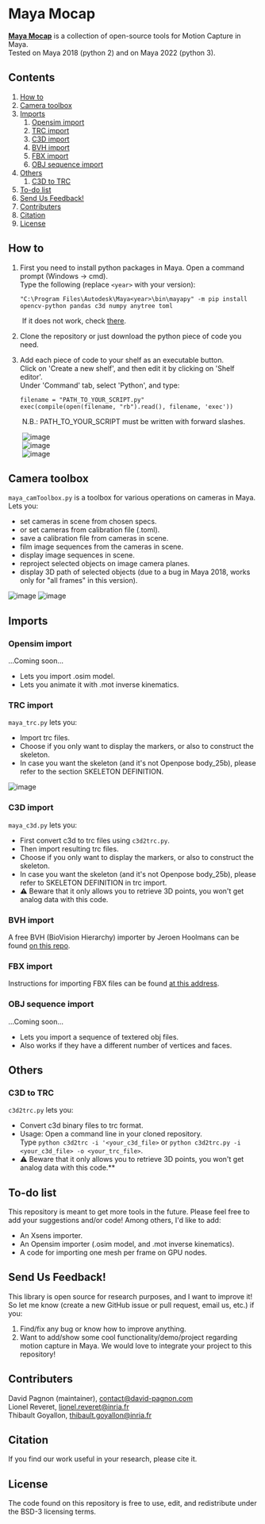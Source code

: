 <!--
 * @Date: 2021-03-19 15:52:32
 * @Author: David Pagnon
 * @LastEditors: David Pagnon
 * @LastEditTime: 2021-03-19 15:52:32
 * @FilePath: /Maya-Mocap/Readme.md
-->

# Maya Mocap

**[Maya Mocap](https://github.com/davidpagnon/Maya-Mocap)** is a collection of open-source tools for Motion Capture in Maya.\
Tested on Maya 2018 (python 2) and on Maya 2022 (python 3).




## Contents
1. [How to](#how-to)
2. [Camera toolbox](#camera-toolbox)
5. [Imports](#imports)
    1. [Opensim import](#opensim-import)
    2. [TRC import](#trc-import)
    3. [C3D import](#c3d-import)
    4. [BVH import](#bvh-import)
    5. [FBX import](#fbx-import)
    6. [OBJ sequence import](#obj-sequence-import)
6. [Others](#others)
    1. [C3D to TRC](#c3d-to-trc)
7. [To-do list](#to-do-list)
8. [Send Us Feedback!](#send-us-feedback)
9. [Contributers](#contributers)
10. [Citation](#citation)
11. [License](#license)

## How to

  1. First you need to install python packages in Maya.
  Open a command prompt (Windows -> cmd).\
  Type the following (replace `<year>` with your version):
    
       ```
       "C:\Program Files\Autodesk\Maya<year>\bin\mayapy" -m pip install opencv-python pandas c3d numpy anytree toml
       ```
&emsp;&emsp;If it does not work, check [there](http://mgland.com/qa/en/?qa=1748/how-to-use-pip-with-maya).
  
  2. Clone the repository or just download the python piece of code you need.

  3. Add each piece of code to your shelf as an executable button.\
Click on 'Create a new shelf', and then edit it by clicking on 'Shelf editor'.\
Under 'Command' tab, select 'Python', and type: 
    
       ```
       filename = "PATH_TO_YOUR_SCRIPT.py"
       exec(compile(open(filename, "rb").read(), filename, 'exec'))
       ```
&emsp;&emsp;N.B.: PATH_TO_YOUR_SCRIPT must be written with forward slashes.

&emsp;&emsp;![image](https://user-images.githubusercontent.com/54667644/111802309-1f051780-88ce-11eb-947d-7d88ae05b634.png)\
&emsp;&emsp;![image](https://user-images.githubusercontent.com/54667644/113867450-d8a92700-97ae-11eb-8635-6330058c18f4.png)\
&emsp;&emsp;![image](https://user-images.githubusercontent.com/54667644/113867649-17d77800-97af-11eb-92db-d5224b747d76.png)

## Camera toolbox
`maya_camToolbox.py` is a toolbox for various operations on cameras in Maya.\
Lets you: 
* set cameras in scene from chosen specs.
* or set cameras from calibration file (.toml).
* save a calibration file from cameras in scene.
* film image sequences from the cameras in scene.
* display image sequences in scene.
* reproject selected objects on image camera planes.
* display 3D path of selected objects (due to a bug in Maya 2018, works only for "all frames" in this version).

![image](https://user-images.githubusercontent.com/54667644/113886128-b7e9cd00-97c0-11eb-99d5-35e6ceb51b7a.png)
![image](https://user-images.githubusercontent.com/54667644/113885480-28dcb500-97c0-11eb-85c4-cfa0edeee5ba.png)


## Imports

### Opensim import
...Coming soon...
* Lets you import .osim model.
* Lets you animate it with .mot inverse kinematics.

### TRC import
`maya_trc.py` lets you:
* Import trc files.
* Choose if you only want to display the markers, or also to construct the skeleton.
* In case you want the skeleton (and it's not Openpose body_25b), please refer to the section SKELETON DEFINITION.

![image](https://user-images.githubusercontent.com/54667644/113013546-176e2a00-917c-11eb-977c-2cf9dc8513cb.png)

### C3D import
`maya_c3d.py` lets you:
* First convert c3d to trc files using `c3d2trc.py`.
* Then import resulting trc files.
* Choose if you only want to display the markers, or also to construct the skeleton.
* In case you want the skeleton (and it's not Openpose body_25b), please refer to SKELETON DEFINITION in trc import.
* :warning: Beware that it only allows you to retrieve 3D points, you won't get analog data with this code.

### BVH import
A free BVH (BioVision Hierarchy) importer by Jeroen Hoolmans can be found [on this repo](https://github.com/jhoolmans/mayaImporterBVH).

### FBX import
Instructions for importing FBX files can be found [at this address](https://www.instructables.com/How-To-Use-Mocap-Files-In-Maya-BVH-or-FBX/).

### OBJ sequence import
...Coming soon...
* Lets you import a sequence of textered obj files.
* Also works if they have a different number of vertices and faces.

## Others
### C3D to TRC
`c3d2trc.py` lets you:
* Convert c3d binary files to trc format.
* Usage: Open a command line in your cloned repository. \
Type `python c3d2trc -i '<your_c3d_file>`
or `python c3d2trc.py -i <your_c3d_file> -o <your_trc_file>`.
* :warning: Beware that it only allows you to retrieve 3D points, you won't get analog data with this code.**

## To-do list
This repository is meant to get more tools in the future. Please feel free to add your suggestions and/or code!
Among others, I'd like to add:
- An Xsens importer.
- An Opensim importer (.osim model, and .mot inverse kinematics).
- A code for importing one mesh per frame on GPU nodes.


## Send Us Feedback!

This library is open source for research purposes, and I want to improve it! So let me know (create a new GitHub issue or pull request, email us, etc.) if you:
1. Find/fix any bug or know how to improve anything.
2. Want to add/show some cool functionality/demo/project regarding motion capture in Maya. We would love to integrate your project to this repository!

## Contributers
David Pagnon (maintainer), contact@david-pagnon.com\
Lionel Reveret, lionel.reveret@inria.fr\
Thibault Goyallon, thibault.goyallon@inria.fr

## Citation
If you find our work useful in your research, please cite it.
<!-- our paper [RFC] https://www.ye-yuan.com/rfc
```
@inproceedings{yuan2020residual,
  title={Residual Force Control for Agile Human Behavior Imitation and Extended Motion Synthesis},
  author={Yuan, Ye and Kitani, Kris},
  booktitle={Advances in Neural Information Processing Systems},
  year={2020}
}
``` -->

## License
The code found on this repository is free to use, edit, and redistribute under the BSD-3 licensing terms.
